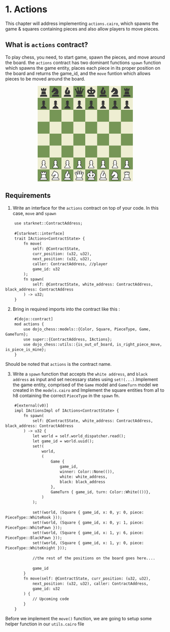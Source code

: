 # 1. Actions

This chapter will address implementing `actions.cairo`, which spawns the game & squares containing pieces and also allow players to move pieces.

## What is `actions` contract?

To play chess, you need, to start game, spawn the pieces, and move around the board. the `actions` contract has two dominant functions `spawn` function which spawns the game entity, places each piece in its proper position on the board and returns the game_id, and the `move` funtion which allows pieces to be moved around the board.

<p align="center">
<img src="../../images/board.png" alt="image" width="300" height="auto">

## Requirements

1. Write an interface for the `actions` contract on top of your code. In this case, `move` and `spawn`

```rust,ignore
    use starknet::ContractAddress;

    #[starknet::interface]
    trait IActions<ContractState> {
        fn move(
            self: @ContractState,
            curr_position: (u32, u32),
            next_position: (u32, u32),
            caller: ContractAddress, //player
            game_id: u32
        );
        fn spawn(
            self: @ContractState, white_address: ContractAddress, black_address: ContractAddress
        ) -> u32;
    }
```

2. Bring in required imports into the contract like this :

```rust,ignore
    #[dojo::contract]
    mod actions {
        use dojo_chess::models::{Color, Square, PieceType, Game, GameTurn};
        use super::{ContractAddress, IActions};
        use dojo_chess::utils::{is_out_of_board, is_right_piece_move, is_piece_is_mine};
    }
```

Should be noted that `actions` is the contract name.

3. Write a `spawn` function that accepts the `white address`, and `black address` as input and set necessary states using `set!(...)`.Implement the game entity, comprised of the `Game` model and `GameTurn` model we created in the `models.cairo` and Implement the square entities from a1 to h8 containing the correct `PieceType` in the `spawn` fn.

```rust,ignore
    #[external(v0)]
    impl IActionsImpl of IActions<ContractState> {
        fn spawn(
            self: @ContractState, white_address: ContractAddress, black_address: ContractAddress
        ) -> u32 {
            let world = self.world_dispatcher.read();
            let game_id = world.uuid();
            set!(
                world,
                (
                    Game {
                        game_id,
                        winner: Color::None(()),
                        white: white_address,
                        black: black_address
                    },
                    GameTurn { game_id, turn: Color::White(())},
                )
            );

            set!(world, (Square { game_id, x: 0, y: 0, piece: PieceType::WhiteRook }));
            set!(world, (Square { game_id, x: 0, y: 1, piece: PieceType::WhitePawn }));
            set!(world, (Square { game_id, x: 1, y: 6, piece: PieceType::BlackPawn }));
            set!(world, (Square { game_id, x: 1, y: 0, piece: PieceType::WhiteKnight }));

            //the rest of the positions on the board goes here....

            game_id
        }
        fn move(self: @ContractState, curr_position: (u32, u32),
            next_position: (u32, u32), caller: ContractAddress,
            game_id: u32
        ) {
            // Upcoming code
        }
    }
```

Before we implement the `move()` function, we are going to setup some helper function in our `utils.cairo` file
